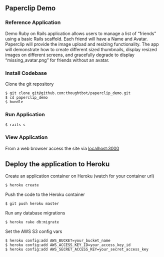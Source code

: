 ## Paperclip Demo

### Reference Application

Demo Ruby on Rails application allows users to manage a list of “friends” using a basic Rails scaffold. Each friend will have a Name and Avatar. Paperclip will provide the image upload and resizing functionality. The app will demonstrate how to create different sized thumbnails, display resized images on different screens, and gracefully degrade to display “missing_avatar.png” for friends without an avatar.

### Install Codebase

Clone the git repository

    $ git clone git@github.com:thoughtbot/paperclip_demo.git
    $ cd paperclip_demo
    $ bundle

### Run Application

    $ rails s

### View Application

From a web browser access the site via [localhost:3000](http://localhost:3000)

## Deploy the application to Heroku

Create an application container on Heroku (watch for your container url)

    $ heroku create

Push the code to the Heroku container

    $ git push heroku master

Run any database migrations

    $ heroku rake db:migrate

Set the AWS S3 config vars

    $ heroku config:add AWS_BUCKET=your_bucket_name
    $ heroku config:add AWS_ACCESS_KEY_ID=your_access_key_id
    $ heroku config:add AWS_SECRET_ACCESS_KEY=your_secret_access_key
